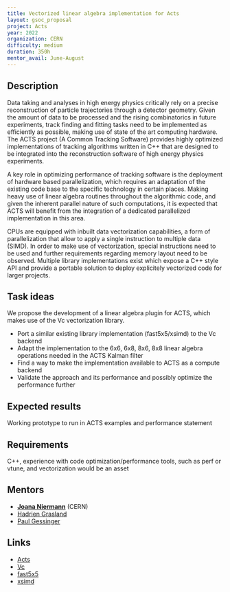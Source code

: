 ```yaml
---
title: Vectorized linear algebra implementation for Acts
layout: gsoc_proposal
project: Acts
year: 2022
organization: CERN
difficulty: medium
duration: 350h
mentor_avail: June-August
---
```


## Description

Data taking and analyses in high energy physics critically rely on a precise reconstruction of particle trajectories through a detector geometry. Given the amount of data to be processed and the rising combinatorics in future experiments, track finding and fitting tasks need to be implemented as efficiently as possible, making use of state of the art computing hardware. The ACTS project (A Common Tracking Software) provides highly optimized implementations of tracking algorithms written in C++ that are designed to be integrated into the reconstruction software of high energy physics experiments.

A key role in optimizing performance of tracking software is the deployment of hardware based parallelization, which requires an adaptation of the existing code base to the specific technology in certain places. Making heavy use of linear algebra routines throughout the algorithmic code, and given the inherent parallel nature of such computations, it is expected that ACTS will benefit from the integration of a dedicated parallelized implementation in this area.

CPUs are equipped with inbuilt data vectorization capabilities, a form of parallelization that allow to apply a single instruction to multiple data (SIMD). In order to make use of vectorization, special instructions need to be used and further requirements regarding memory layout need to be observed. Multiple library implementations exist which expose a C++ style API and provide a portable solution to deploy explicitely vectorized code for larger projects.

## Task ideas
We propose the development of a linear algebra plugin for ACTS, which makes use of the Vc vectorization library.

* Port a similar existing library implementation (fast5x5/xsimd) to the Vc backend 
* Adapt the implementation to the 6x6, 6x8, 8x6, 8x8 linear algebra operations needed in the ACTS Kalman filter
* Find a way to make the implementation available to ACTS as a compute backend
* Validate the approach and its performance and possibly optimize the performance further

## Expected results
Working prototype to run in ACTS examples and performance statement

## Requirements
C++, experience with code optimization/performance tools, such as perf or vtune, and vectorization would be an asset

## Mentors
  * **[Joana Niermann](mailto:joana.niermann@cern.ch)** (CERN)
  * [Hadrien Grasland](mailto:hadrien.grasland@ijclab.in2p3.fr)
  * [Paul Gessinger](mailto:paul.gessinger@cern.ch)

## Links
  * [Acts](https://github.com/acts-project/acts)
  * [Vc](https://vcdevel.github.io/Vc-1.4.2/)
  * [fast5x5](https://gitlab.in2p3.fr/CodeursIntensifs/Fast5x5/)
  * [xsimd](https://github.com/xtensor-stack/xsimd)
